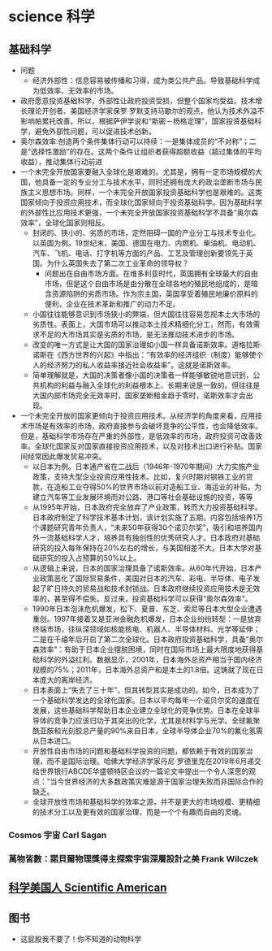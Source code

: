 # science 科学

## 基础科学

* 问题
	* 经济外部性：信息容易被传播和习得，成为类公共产品。导致基础科学成为低效率、无效率的市场。
* 政府愿意投资基础科学，外部性让政府投资受损，但整个国家均受益。技术增长理论开创者、美国经济学家保罗·罗默支持马歇尔的观点，他认为技术外溢不影响帕累托改善。所以，根据萨伊学说和“斯密－杨格定理”，国家投资基础科学，避免外部性问题，可以促进技术创新。
* 奥尔森效率:创造两个条件集体行动可以持续：一是集体成员的“不对称”；二是“选择性激励”的存在。这两个条件让组织者获得超额收益（超过集体的平均收益），推动集体行动前进
* 一个未完全开放国家要融入全球化是艰难的。尤其是，拥有一定市场规模的大国，他具备一定的专业分工与技术水平，同时还拥有庞大的政治垄断市场与民族主义思想市场。同样，一个未完全开放国家投资基础科学也是艰难的。这类国家倾向于投资应用技术，而全球化国家倾向于投资基础科学。因为基础科学的外部性比应用技术更强，一个未完全开放国家投资基础科学不具备“奥尔森效率”，全球化国家则相反。
	* 封闭的、狭小的、劣质的市场，定然阻碍一国的产业分工与技术专业化。以英国为例。19世纪末，美国、德国在电力、内燃机、柴油机、电动机、汽车、飞机、电话、打字机等方面的产品、工艺及管理创新要领先于英国。为什么英国失去了第二次工业革命的领导权？
		* 问题出在自由市场方面。在维多利亚时代，英国拥有全球最大的自由市场，但是这个自由市场是由分散在全球各地的殖民地组成的，是暗含资源陷阱的劣质市场。作为宗主国，英国享受着殖民地廉价原料的便利，企业在技术革新和推广的动力不足。
	* 小国往往能够意识到市场狭小的弊端，但大国往往容易忽视本土大市场的劣质性。表面上，大国市场可以推动本土技术精细化分工，然而，有效需求不足的大市场其实是劣质的市场，是无法推动技术进步的市场。
	* 改变的唯一方式是让大国的国家治理如小国一样具备诺斯效率。道格拉斯·诺斯在《西方世界的兴起》中指出：“有效率的经济组织（制度）能够使个人的经济努力的私人收益率接近社会收益率”。这就是诺斯效率。
	* 简单理解就是，大国的决策者像小国的决策者一样能够敏锐地意识到，公共机构的利益与融入全球化的利益根本上、长期来说是一致的。但往往是大国内部市场完全无效率时，国家垄断租金趋于零时，诺斯效率才会出现。
* 一个未完全开放的国家更倾向于投资应用技术。从经济学的角度来看，应用技术市场是有效率的市场，政府直接参与会破坏竞争的公平性，也会降低效率。但是，基础科学市场存在严重的外部性，是低效率的市场，政府投资可改善效率。全球化国家反对国家直接投资应用技术，以及对技术出口进行补贴。国家间经常因此爆发贸易冲突。
	* 以日本为例。日本通产省在二战后（1946年-1970年期间）大力实施产业政策，支持大型企业投资应用性技术。比如，复兴时期对钢铁工业的贷款，在造船工业夺得50%的世界市场以前对造船工业、海运业的补贴，为建立汽车等工业发展环境而对公路、港口等社会基础设施的投资，等等
	* 从1995年开始，日本政府完全放弃了产业政策，转而大力投资基础科学。日本政府制定了科学技术基本计划，该计划实施了五期。内容包括培养1万个课题研究青年负责人，“未来50年获得30个诺贝尔奖”，吸引和培养国内外一流基础科学人才，培养具有独创性的优秀研究人才。日本政府对基础研究的投入每年保持在20%左右的增长，与美国相差不大。日本大学对基础研究的投入占预算的50%以上。
	* 从逻辑上来说，日本的国家治理具备了诺斯效率。从60年代开始，日本产业政策恶化了国际贸易条件，美国对日本的汽车、彩电、半导体、电子发起了旷日持久的贸易战和技术封锁战。日本政府继续投资应用技术是无效率的，甚至得不偿失。反过来，投资基础科学可以获得“奥尔森效率”。
	* 1990年日本泡沫危机爆发，松下、夏普、东芝、索尼等日本大型企业遭遇重创。1997年接着又是亚洲金融危机爆发，日本企业纷纷转型：一是放弃终端市场，往纵深领域如核能核电、机器人、半导体材料、光学等延伸；二是在千禧年后开启了第二次全球化。日本政府投资基础科学，具备“奥尔森效率”：有助于日本企业摆脱困境，同时在国际市场上最大限度地获得基础科学的外溢红利。数据显示，2001年，日本海外总资产相当于国内经济规模的75%；2011年，日本海外总资产和是本土的1.8倍。这铸就了现在日本庞大的离岸经济。
	* 日本表面上“失去了三十年”，但其转型其实是成功的。如今，日本成为了一个基础科学发达的全球化国家。日本以平均每年一个诺贝尔奖的速度在发展，这些基础科学帮助日本企业建立全球化的竞争优势。日本在全球半导体的竞争力应该归功于其突出的化学，尤其是材料学与光学。全球氟聚酰亚胺和光刻胶总产量的90%来自日本，全球半导体企业70%的氟化氢需从日本进口。
	* 开放性自由市场的问题和基础科学投资的问题，都依赖于有效的国家治理，而不是国际治理。哈佛大学经济学家丹尼·罗德里克在2019年6月递交给世界银行ABCDE华盛顿特区会议的一篇论文中提出一个令人深思的观点：“当今世界经济的大多数政策灾难是源于国家治理失败而非国际合作的缺乏。
	* 全球开放性市场和基础科学的效率之源，并不是更大的市场规模、更精细的技术分工以及更有效的国家治理，而是一个个有趣而自由的灵魂。

###  Cosmos 宇宙 Carl Sagan

###  萬物皆數：諾貝爾物理獎得主探索宇宙深層設計之美 Frank Wilczek

## [科学美国人 Scientific American](https://www.scientificamerican.com/)


## 图书

* 这屁股我不要了！你不知道的动物科学

